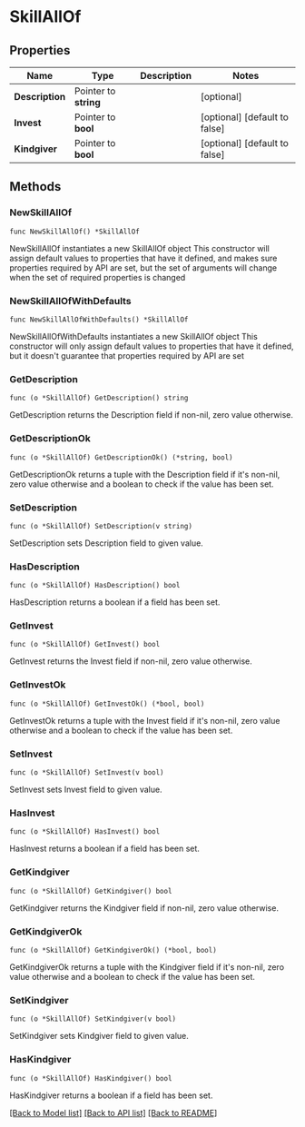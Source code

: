 # SkillAllOf

## Properties

Name | Type | Description | Notes
------------ | ------------- | ------------- | -------------
**Description** | Pointer to **string** |  | [optional] 
**Invest** | Pointer to **bool** |  | [optional] [default to false]
**Kindgiver** | Pointer to **bool** |  | [optional] [default to false]

## Methods

### NewSkillAllOf

`func NewSkillAllOf() *SkillAllOf`

NewSkillAllOf instantiates a new SkillAllOf object
This constructor will assign default values to properties that have it defined,
and makes sure properties required by API are set, but the set of arguments
will change when the set of required properties is changed

### NewSkillAllOfWithDefaults

`func NewSkillAllOfWithDefaults() *SkillAllOf`

NewSkillAllOfWithDefaults instantiates a new SkillAllOf object
This constructor will only assign default values to properties that have it defined,
but it doesn't guarantee that properties required by API are set

### GetDescription

`func (o *SkillAllOf) GetDescription() string`

GetDescription returns the Description field if non-nil, zero value otherwise.

### GetDescriptionOk

`func (o *SkillAllOf) GetDescriptionOk() (*string, bool)`

GetDescriptionOk returns a tuple with the Description field if it's non-nil, zero value otherwise
and a boolean to check if the value has been set.

### SetDescription

`func (o *SkillAllOf) SetDescription(v string)`

SetDescription sets Description field to given value.

### HasDescription

`func (o *SkillAllOf) HasDescription() bool`

HasDescription returns a boolean if a field has been set.

### GetInvest

`func (o *SkillAllOf) GetInvest() bool`

GetInvest returns the Invest field if non-nil, zero value otherwise.

### GetInvestOk

`func (o *SkillAllOf) GetInvestOk() (*bool, bool)`

GetInvestOk returns a tuple with the Invest field if it's non-nil, zero value otherwise
and a boolean to check if the value has been set.

### SetInvest

`func (o *SkillAllOf) SetInvest(v bool)`

SetInvest sets Invest field to given value.

### HasInvest

`func (o *SkillAllOf) HasInvest() bool`

HasInvest returns a boolean if a field has been set.

### GetKindgiver

`func (o *SkillAllOf) GetKindgiver() bool`

GetKindgiver returns the Kindgiver field if non-nil, zero value otherwise.

### GetKindgiverOk

`func (o *SkillAllOf) GetKindgiverOk() (*bool, bool)`

GetKindgiverOk returns a tuple with the Kindgiver field if it's non-nil, zero value otherwise
and a boolean to check if the value has been set.

### SetKindgiver

`func (o *SkillAllOf) SetKindgiver(v bool)`

SetKindgiver sets Kindgiver field to given value.

### HasKindgiver

`func (o *SkillAllOf) HasKindgiver() bool`

HasKindgiver returns a boolean if a field has been set.


[[Back to Model list]](../README.md#documentation-for-models) [[Back to API list]](../README.md#documentation-for-api-endpoints) [[Back to README]](../README.md)



